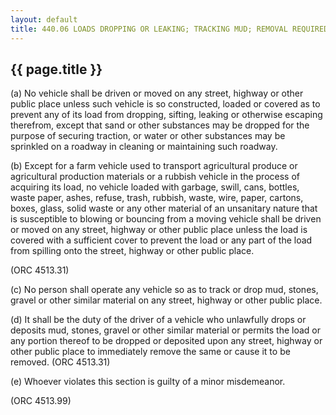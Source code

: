 ---
layout: default 
title: 440.06 LOADS DROPPING OR LEAKING; TRACKING MUD; REMOVAL REQUIRED.---

{{ page.title }}
----------------

​(a) No vehicle shall be driven or moved on any street, highway or other
public place unless such vehicle is so constructed, loaded or covered as
to prevent any of its load from dropping, sifting, leaking or otherwise
escaping therefrom, except that sand or other substances may be dropped
for the purpose of securing traction, or water or other substances may
be sprinkled on a roadway in cleaning or maintaining such roadway.

​(b) Except for a farm vehicle used to transport agricultural produce or
agricultural production materials or a rubbish vehicle in the process of
acquiring its load, no vehicle loaded with garbage, swill, cans,
bottles, waste paper, ashes, refuse, trash, rubbish, waste, wire, paper,
cartons, boxes, glass, solid waste or any other material of an
unsanitary nature that is susceptible to blowing or bouncing from a
moving vehicle shall be driven or moved on any street, highway or other
public place unless the load is covered with a sufficient cover to
prevent the load or any part of the load from spilling onto the street,
highway or other public place.

(ORC 4513.31)

​(c) No person shall operate any vehicle so as to track or drop mud,
stones, gravel or other similar material on any street, highway or other
public place.

​(d) It shall be the duty of the driver of a vehicle who unlawfully
drops or deposits mud, stones, gravel or other similar material or
permits the load or any portion thereof to be dropped or deposited upon
any street, highway or other public place to immediately remove the same
or cause it to be removed. (ORC 4513.31)

​(e) Whoever violates this section is guilty of a minor misdemeanor.

(ORC 4513.99)
